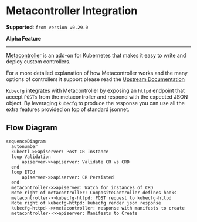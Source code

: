 # Metacontroller Integration

**Supported**: `from version v0.29.0`

**Alpha Feature**

---

[Metacontroller](https://github.com/metacontroller/metacontroller) is an add-on for Kubernetes that makes it easy to write and deploy custom controllers.

For a more detailed explanation of how Metacontroller works and the many options of controllers it support please read the [Upstream Documentation](https://metacontroller.github.io/metacontroller/)

`Kubecfg` integrates with Metacontroller by exposing an `httpd` endpoint that accept `POSTs` from the metacontroller and respond with the expected JSON object.
By leveraging `kubecfg` to produce the response you can use all the extra features provided on top of standard jsonnet.

## Flow Diagram

``` mermaid
sequenceDiagram
  autonumber
  kubectl->>apiserver: Post CR Instance
  loop Validation
      apiserver->>apiserver: Validate CR vs CRD
  end
  loop ETCd
      apiserver->>apiserver: CR Persisted
  end
  metacontroller->>apiserver: Watch for instances of CRD
  Note right of metacontroller: CompositeController defines hooks
  metacontroller->>kubecfg-httpd: POST request to kubecfg-httpd
  Note right of kubecfg-httpd: kubecfg render json response
  kubecfg-httpd-->>metacontroller: response with manifests to create
  metacontroller-->>apiserver: Manifests to Create
```
